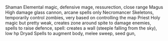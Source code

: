 Shaman
	Elemental magic, defensive mage, ressurection, close range
Magus
	High damage glass cannon, arcane spells only 
Necromancer
	Skeletons, temporarily control zombies, very based on controlling the map
Priest
	Holy magic but pretty weak, creates zone around spite to damage enemies, spells to raise defence, spell: creates a wall (steeple falling from the sky), low hp
Dryad
	Spells to augment body, melee sweep, seed gun,  
